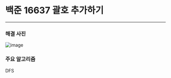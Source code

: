 # 백준 16637 괄호 추가하기

---

### 해결 사진

![image](https://user-images.githubusercontent.com/41224549/89185645-89827500-d5d5-11ea-857e-aef292b895c2.png)



### 주요 알고리즘

DFS